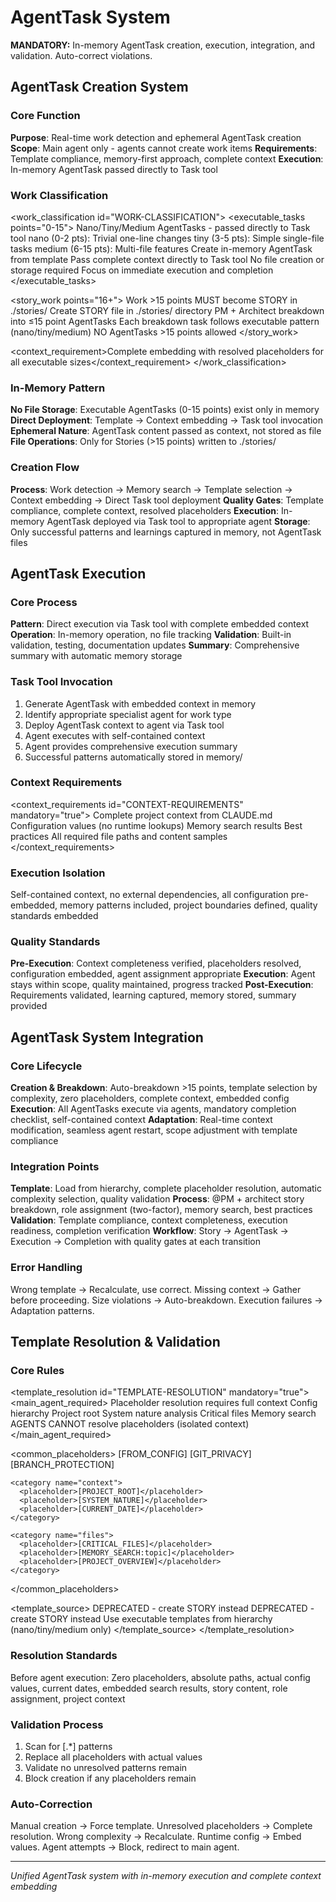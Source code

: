 # AgentTask System

**MANDATORY:** In-memory AgentTask creation, execution, integration, and validation. Auto-correct violations.

## AgentTask Creation System

### Core Function
**Purpose**: Real-time work detection and ephemeral AgentTask creation
**Scope**: Main agent only - agents cannot create work items
**Requirements**: Template compliance, memory-first approach, complete context
**Execution**: In-memory AgentTask passed directly to Task tool

### Work Classification

<work_classification id="WORK-CLASSIFICATION">
  <executable_tasks points="0-15">
    <description>Nano/Tiny/Medium AgentTasks - passed directly to Task tool</description>
    <patterns>
      <pattern>nano (0-2 pts): Trivial one-line changes</pattern>
      <pattern>tiny (3-5 pts): Simple single-file tasks</pattern>
      <pattern>medium (6-15 pts): Multi-file features</pattern>
      <pattern>Create in-memory AgentTask from template</pattern>
      <pattern>Pass complete context directly to Task tool</pattern>
      <pattern>No file creation or storage required</pattern>
      <pattern>Focus on immediate execution and completion</pattern>
    </patterns>
  </executable_tasks>

  <story_work points="16+">
    <description>Work >15 points MUST become STORY in ./stories/</description>
    <patterns>
      <pattern>Create STORY file in ./stories/ directory</pattern>
      <pattern>PM + Architect breakdown into ≤15 point AgentTasks</pattern>
      <pattern>Each breakdown task follows executable pattern (nano/tiny/medium)</pattern>
      <pattern>NO AgentTasks >15 points allowed</pattern>
    </patterns>
  </story_work>

  <context_requirement>Complete embedding with resolved placeholders for all executable sizes</context_requirement>
</work_classification>

### In-Memory Pattern
**No File Storage**: Executable AgentTasks (0-15 points) exist only in memory
**Direct Deployment**: Template → Context embedding → Task tool invocation
**Ephemeral Nature**: AgentTask content passed as context, not stored as file
**File Operations**: Only for Stories (>15 points) written to ./stories/

### Creation Flow
**Process**: Work detection → Memory search → Template selection → Context embedding → Direct Task tool deployment
**Quality Gates**: Template compliance, complete context, resolved placeholders
**Execution**: In-memory AgentTask deployed via Task tool to appropriate agent
**Storage**: Only successful patterns and learnings captured in memory, not AgentTask files

## AgentTask Execution

### Core Process
**Pattern**: Direct execution via Task tool with complete embedded context
**Operation**: In-memory operation, no file tracking
**Validation**: Built-in validation, testing, documentation updates
**Summary**: Comprehensive summary with automatic memory storage

### Task Tool Invocation
1. Generate AgentTask with embedded context in memory
2. Identify appropriate specialist agent for work type
3. Deploy AgentTask context to agent via Task tool
4. Agent executes with self-contained context
5. Agent provides comprehensive execution summary
6. Successful patterns automatically stored in memory/

### Context Requirements

<context_requirements id="CONTEXT-REQUIREMENTS" mandatory="true">
  <requirement>Complete project context from CLAUDE.md</requirement>
  <requirement>Configuration values (no runtime lookups)</requirement>
  <requirement>Memory search results</requirement>
  <requirement>Best practices</requirement>
  <requirement>All required file paths and content samples</requirement>
</context_requirements>

### Execution Isolation
Self-contained context, no external dependencies, all configuration pre-embedded, memory patterns included, project boundaries defined, quality standards embedded

### Quality Standards
**Pre-Execution**: Context completeness verified, placeholders resolved, configuration embedded, agent assignment appropriate
**Execution**: Agent stays within scope, quality maintained, progress tracked
**Post-Execution**: Requirements validated, learning captured, memory stored, summary provided

## AgentTask System Integration

### Core Lifecycle
**Creation & Breakdown**: Auto-breakdown >15 points, template selection by complexity, zero placeholders, complete context, embedded config
**Execution**: All AgentTasks execute via agents, mandatory completion checklist, self-contained context
**Adaptation**: Real-time context modification, seamless agent restart, scope adjustment with template compliance

### Integration Points
**Template**: Load from hierarchy, complete placeholder resolution, automatic complexity selection, quality validation
**Process**: @PM + architect story breakdown, role assignment (two-factor), memory search, best practices
**Validation**: Template compliance, context completeness, execution readiness, completion verification
**Workflow**: Story → AgentTask → Execution → Completion with quality gates at each transition

### Error Handling
Wrong template → Recalculate, use correct. Missing context → Gather before proceeding. Size violations → Auto-breakdown. Execution failures → Adaptation patterns.

## Template Resolution & Validation

### Core Rules

<template_resolution id="TEMPLATE-RESOLUTION" mandatory="true">
  <main_agent_required>
    <description>Placeholder resolution requires full context</description>
    <requirements>
      <requirement>Config hierarchy</requirement>
      <requirement>Project root</requirement>
      <requirement>System nature analysis</requirement>
      <requirement>Critical files</requirement>
      <requirement>Memory search</requirement>
    </requirements>
    <constraint>AGENTS CANNOT resolve placeholders (isolated context)</constraint>
  </main_agent_required>

  <common_placeholders>
    <category name="config">
      <placeholder>[FROM_CONFIG]</placeholder>
      <placeholder>[GIT_PRIVACY]</placeholder>
      <placeholder>[BRANCH_PROTECTION]</placeholder>
    </category>

    <category name="context">
      <placeholder>[PROJECT_ROOT]</placeholder>
      <placeholder>[SYSTEM_NATURE]</placeholder>
      <placeholder>[CURRENT_DATE]</placeholder>
    </category>

    <category name="files">
      <placeholder>[CRITICAL_FILES]</placeholder>
      <placeholder>[MEMORY_SEARCH:topic]</placeholder>
      <placeholder>[PROJECT_OVERVIEW]</placeholder>
    </category>
  </common_placeholders>

  <template_source>
    <tier name="nano" points="0-2" status="executable"/>
    <tier name="tiny" points="3-5" status="executable"/>
    <tier name="medium" points="6-15" status="executable"/>
    <tier name="large" points="16-30" status="deprecated">DEPRECATED - create STORY instead</tier>
    <tier name="mega" points="30+" status="deprecated">DEPRECATED - create STORY instead</tier>
    <note>Use executable templates from hierarchy (nano/tiny/medium only)</note>
  </template_source>
</template_resolution>

### Resolution Standards
Before agent execution: Zero placeholders, absolute paths, actual config values, current dates, embedded search results, story content, role assignment, project context

### Validation Process
1. Scan for [.*] patterns
2. Replace all placeholders with actual values
3. Validate no unresolved patterns remain
4. Block creation if any placeholders remain

### Auto-Correction
Manual creation → Force template. Unresolved placeholders → Complete resolution. Wrong complexity → Recalculate. Runtime config → Embed values. Agent attempts → Block, redirect to main agent.

---
*Unified AgentTask system with in-memory execution and complete context embedding*
